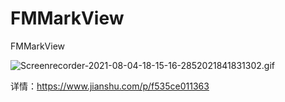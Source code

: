 # FMMarkView
FMMarkView


![Screenrecorder-2021-08-04-18-15-16-2852021841831302.gif](https://upload-images.jianshu.io/upload_images/19865651-6612a463b57c7ffc.gif?imageMogr2/auto-orient/strip)



详情：https://www.jianshu.com/p/f535ce011363
